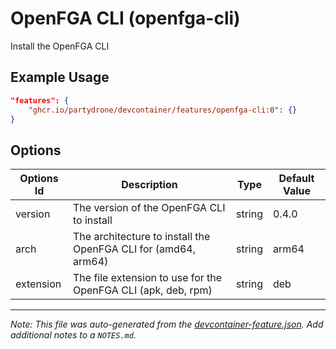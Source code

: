 
# OpenFGA CLI (openfga-cli)

Install the OpenFGA CLI

## Example Usage

```json
"features": {
    "ghcr.io/partydrone/devcontainer/features/openfga-cli:0": {}
}
```

## Options

| Options Id | Description | Type | Default Value |
|-----|-----|-----|-----|
| version | The version of the OpenFGA CLI to install | string | 0.4.0 |
| arch | The architecture to install the OpenFGA CLI for (amd64, arm64) | string | arm64 |
| extension | The file extension to use for the OpenFGA CLI (apk, deb, rpm) | string | deb |



---

_Note: This file was auto-generated from the [devcontainer-feature.json](https://github.com/partydrone/devcontainer/blob/main/features/openfga-cli/devcontainer-feature.json).  Add additional notes to a `NOTES.md`._
